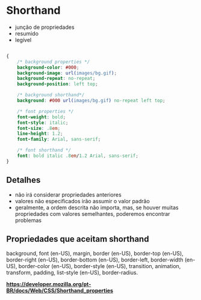 # Shorthand

* junção de propriedades
* resumido
* legível

```css

{
    /* background properties */
    background-color: #000;
    background-image: url(images/bg.gif);
    background-repeat: no-repeat;
    background-position: left top;

    /* background shorthand*/
    background: #000 url(images/bg.gif) no-repeat left top;

    /* font properties */
    font-weight: bold;
    font-style: italic;
    font-size: .8em;
    line-height: 1.2;
    font-family: Arial, sans-serif;

    /* font shorthand */ 
    font: bold italic .8em/1.2 Arial, sans-serif;
}

```

## Detalhes

* não irá considerar propriedades anteriores
* valores não especificados irão assumir o valor padrão
* geralmente, a ordem descrita não importa, mas, se houver muitas propriedades com valores semelhantes, poderemos encontrar problemas

## Propriedades que aceitam shorthand

 background, font (en-US), margin, border (en-US), border-top (en-US), border-right (en-US), border-bottom (en-US), border-left, border-width (en-US), border-color (en-US), border-style (en-US), transition, animation, transform, padding, list-style (en-US), border-radius.

 **https://developer.mozilla.org/pt-BR/docs/Web/CSS/Shorthand_properties**